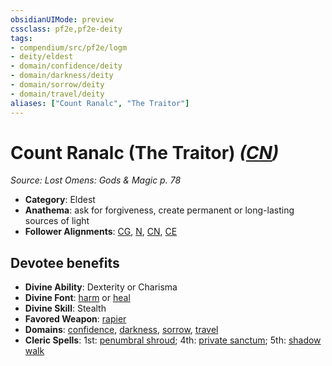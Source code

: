 ```yaml
---
obsidianUIMode: preview
cssclass: pf2e,pf2e-deity
tags:
- compendium/src/pf2e/logm
- deity/eldest
- domain/confidence/deity
- domain/darkness/deity
- domain/sorrow/deity
- domain/travel/deity
aliases: ["Count Ranalc", "The Traitor"]
---
```

# Count Ranalc (The Traitor) *([CN](../../../Rules/traits/chaotic-neutral-b1.md))*  
*Source: Lost Omens: Gods & Magic p. 78*  

- **Category**: Eldest
- **Anathema**: ask for forgiveness, create permanent or long-lasting sources of light
- **Follower Alignments**: [CG](../../../Rules/traits/chaotic-good-b1.md), [N](../../../Rules/traits/neutral-b1.md), [CN](../../../Rules/traits/chaotic-neutral-b1.md), [CE](../../../Rules/traits/chaotic-evil-b1.md)

## Devotee benefits

- **Divine Ability**: Dexterity or Charisma
- **Divine Font**: [harm](../../spells/harm.md) or [heal](../../spells/heal.md)
- **Divine Skill**: Stealth
- **Favored Weapon**: [rapier](../../equipment/items/rapier.md)
- **Domains**: [confidence](../domains.md#Confidence), [darkness](../domains.md#Darkness), [sorrow](../domains.md#Sorrow), [travel](../domains.md#Travel)
- **Cleric Spells**: 1st: [penumbral shroud](../../spells/penumbral-shroud-logm.md); 4th: [private sanctum](../../spells/private-sanctum.md); 5th: [shadow walk](../../spells/shadow-walk.md)